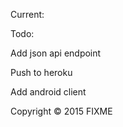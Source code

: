 Current:


Todo:

Add json api endpoint

Push to heroku

Add android client

Copyright © 2015 FIXME
